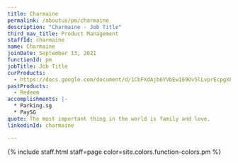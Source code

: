 ```yaml
---
title: Charmaine
permalink: /aboutus/pm/charmaine
description: "Charmaine - Job Title"
third_nav_title: Product Management
staffId: charmaine
name: Charmaine
joinDate: September 13, 2021
functionId: pm
jobTitle: Job Title
curProducts:
  - https://docs.google.com/document/d/1CbFXdAjb6YVbEw169Ov5lLvprEcpgXP5KYsigVQBk7k/edit
pastProducts:
  - Redeem
accomplishments: |-
  * Parking.sg
  * PaySG
quote: The most important thing in the world is family and love.
linkedinId: charmaine

---
```


{% include staff.html staff=page color=site.colors.function-colors.pm %}
